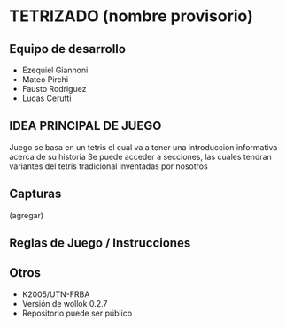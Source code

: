 # TETRIZADO (nombre provisorio)

## Equipo de desarrollo

- Ezequiel Giannoni
- Mateo Pirchi
- Fausto Rodriguez
- Lucas Cerutti
  
## IDEA PRINCIPAL DE JUEGO
Juego se basa en un tetris el cual va a tener una introduccion informativa acerca de su historia
Se puede acceder a secciones, las cuales tendran variantes del tetris tradicional inventadas por nosotros

## Capturas

(agregar)


## Reglas de Juego / Instrucciones



## Otros

- K2005/UTN-FRBA
- Versión de wollok 0.2.7
- Repositorio puede ser público
